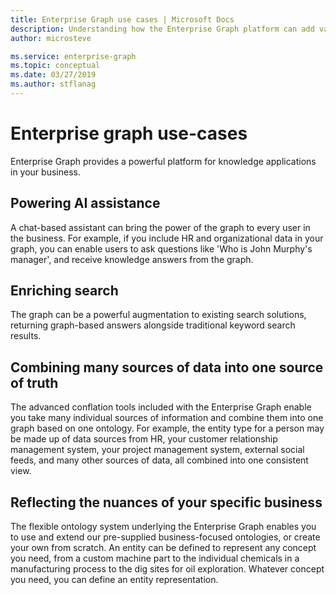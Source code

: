 ```yaml
---
title: Enterprise Graph use cases | Microsoft Docs
description: Understanding how the Enterprise Graph platform can add value to your business
author: microsteve

ms.service: enterprise-graph
ms.topic: conceptual
ms.date: 03/27/2019
ms.author: stflanag
---
```


# Enterprise graph use-cases

Enterprise Graph provides a powerful platform for knowledge applications in your business.

## Powering AI assistance
A chat-based assistant can bring the power of the graph to every user in the business. For example, if you include HR and organizational data in your graph, you can enable users to ask questions like 'Who is John Murphy's manager', and receive knowledge answers from the graph.

## Enriching search
The graph can be a powerful augmentation to existing search solutions, returning graph-based answers alongside traditional keyword search results.

## Combining many sources of data into one source of truth
The advanced conflation tools included with the Enterprise Graph enable you take many individual sources of information and combine them into one graph based on one ontology. For example, the entity type for a person may be made up of data sources from HR, your customer relationship management system, your project management system, external social feeds, and many other sources of data, all combined into one consistent view.

## Reflecting the nuances of your specific business
The flexible ontology system underlying the Enterprise Graph enables you to use and extend our pre-supplied business-focused ontologies, or create your own from scratch. An entity can be defined to represent any concept you need, from a custom machine part to the individual chemicals in a manufacturing process to the dig sites for oil exploration. Whatever concept you need, you can define an entity representation.